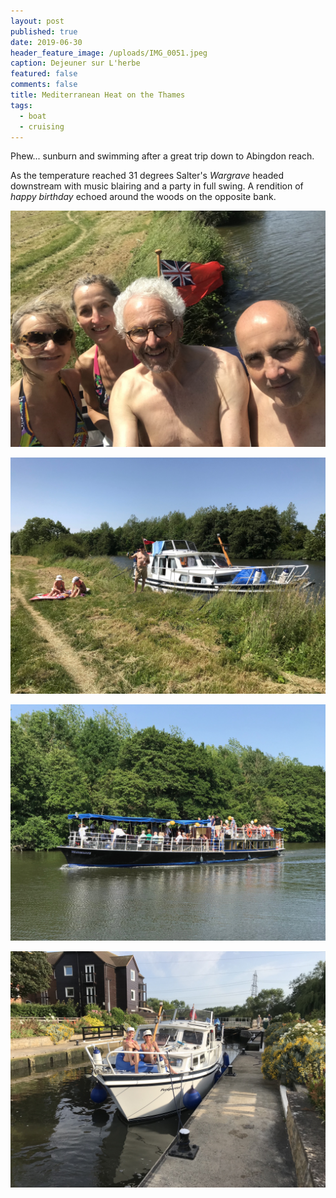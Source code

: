 ```yaml
---
layout: post
published: true
date: 2019-06-30
header_feature_image: /uploads/IMG_0051.jpeg
caption: Dejeuner sur L'herbe
featured: false
comments: false
title: Mediterranean Heat on the Thames
tags:
  - boat
  - cruising
---
```

Phew... sunburn and swimming after a great trip down to Abingdon reach.

As the temperature reached 31 degrees Salter's _Wargrave_ headed downstream with music blairing and a party in full swing. A rendition of _happy birthday_ echoed around the woods on the opposite bank.

[![The good crew of Perspectief](/uploads/crew_danistellachrismick.jpeg)](/uploads/crew_danistellachrismick.jpeg)

[![Grassy mooring with no clouds whatsoever](/uploads/IMG_0048.jpg)](/uploads/IMG_0048.jpg)

[!['Wargrave' in a party mood](/uploads/IMG_0053.jpg)](/uploads/IMG_0053.jpg)

[![Back through Sandford Lock](/uploads/atsandfordlock.jpeg)](/uploads/atsandfordlock.jpeg)
